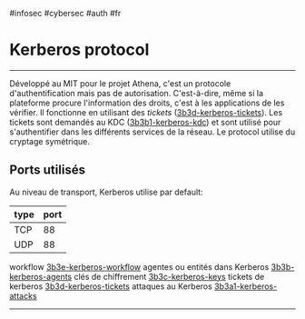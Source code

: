 #infosec #cybersec #auth #fr 
# Kerberos protocol
---
Développé au MIT pour  le projet Athena, c'est un protocole d'authentification mais pas de autorisation. C'est-à-dire, même si la plateforme procure l'information des droits, c'est à les applications de les vérifier. 
Il fonctionne en utilisant des _tickets_ ([3b3d-kerberos-tickets](3b3d-kerberos-tickets.md)). Les tickets sont demandés au KDC ([3b3b1-kerberos-kdc](3b3b1-kerberos-kdc.md)) et sont utilisé pour s'authentifier dans les différents services de la réseau.
Le protocol utilise du cryptage symétrique. 

## Ports utilisés
Au niveau de transport, Kerberos utilise par default:

| type | port |
| ---- | ---- |
| TCP  | 88   |
| UDP  | 88   |


workflow [3b3e-kerberos-workflow](3b3e-kerberos-workflow.md)
agentes ou entités dans Kerberos [3b3b-kerberos-agents](3b3b-kerberos-agents.md)
clés de chiffrement [3b3c-kerberos-keys](3b3c-kerberos-keys.md) 
tickets de kerberos [3b3d-kerberos-tickets](3b3d-kerberos-tickets.md)
attaques au Kerberos [3b3a1-kerberos-attacks](3b3a1-kerberos-attacks.md)


---
[^1]: https://www.tarlogic.com/es/blog/como-funciona-kerberos/
